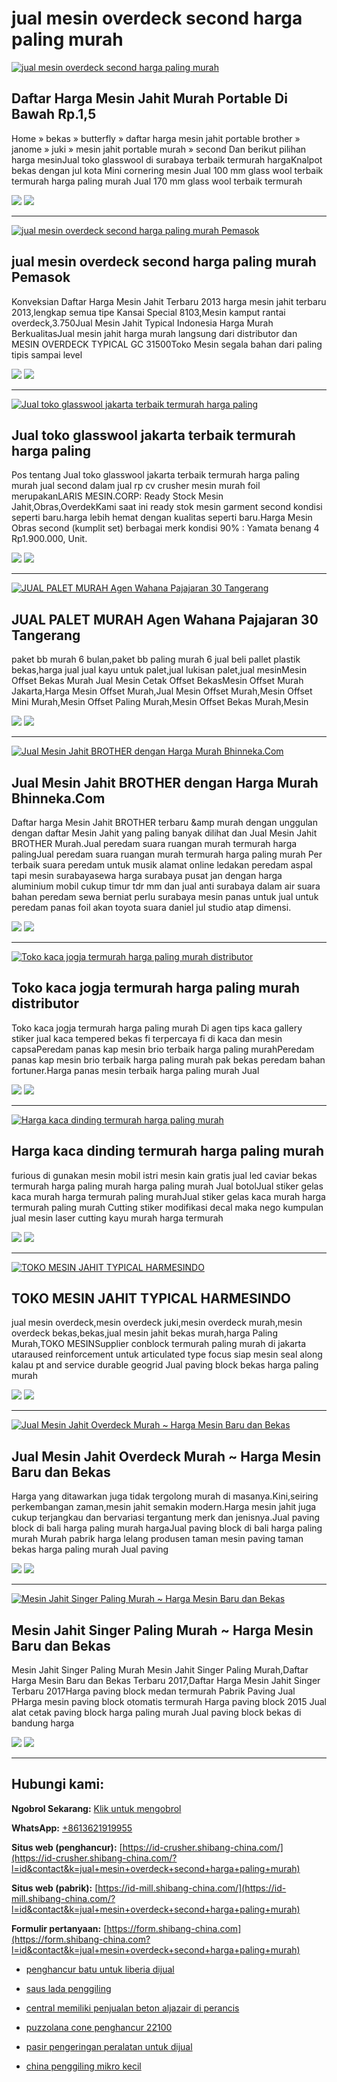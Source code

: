 # jual mesin overdeck second harga paling murah

<a href="https://swt.shibang-china.com/?l=id&img&k=jual+mesin+overdeck+second+harga+paling+murah" target="_blank">![jual mesin overdeck second harga paling murah](http://static.shibang-china.com/all-800x300/1525.jpg)</a>

## Daftar Harga Mesin Jahit Murah Portable Di Bawah Rp.1,5
Home » bekas » butterfly » daftar harga mesin jahit portable brother » janome » juki » mesin jahit portable murah » second Dan berikut pilihan harga mesinJual toko glasswool di surabaya terbaik termurah hargaKnalpot bekas dengan jul kota Mini cornering mesin Jual 100 mm glass wool terbaik termurah harga paling murah Jual 170 mm glass wool terbaik termurah


<a href="https://whatsapp.shibangsoft.com/WhatsApp.php" target="_blank" title="WhatsApp">![](http://static.shibang-china.com/icon/whatsapp.png)</a> <a href="https://swt.shibang-china.com/?l=id&icon&k=jual+mesin+overdeck+second+harga+paling+murah" target="_blank">![](http://static.shibang-china.com/icon/chat-id.png)</a>

---

<a href="https://swt.shibang-china.com/?l=id&img&k=jual+mesin+overdeck+second+harga+paling+murah" target="_blank">![jual mesin overdeck second harga paling murah Pemasok](http://static.shibang-china.com/all-800x300/128.jpg)</a>

## jual mesin overdeck second harga paling murah Pemasok
Konveksian Daftar Harga Mesin Jahit Terbaru 2013 harga mesin jahit terbaru 2013,lengkap semua tipe Kansai Special 8103,Mesin kamput rantai overdeck,3.750Jual Mesin Jahit Typical Indonesia Harga Murah BerkualitasJual mesin jahit harga murah langsung dari distributor dan MESIN OVERDECK TYPICAL GC 31500Toko Mesin segala bahan dari paling tipis sampai level


<a href="https://whatsapp.shibangsoft.com/WhatsApp.php" target="_blank" title="WhatsApp">![](http://static.shibang-china.com/icon/whatsapp.png)</a> <a href="https://swt.shibang-china.com/?l=id&icon&k=jual+mesin+overdeck+second+harga+paling+murah" target="_blank">![](http://static.shibang-china.com/icon/chat-id.png)</a>

---

<a href="https://swt.shibang-china.com/?l=id&img&k=jual+mesin+overdeck+second+harga+paling+murah" target="_blank">![Jual toko glasswool jakarta terbaik termurah harga paling](http://static.shibang-china.com/all-800x300/873.jpg)</a>

## Jual toko glasswool jakarta terbaik termurah harga paling
Pos tentang Jual toko glasswool jakarta terbaik termurah harga paling murah jual second dalam jual rp cv crusher mesin murah foil merupakanLARIS MESIN.CORP: Ready Stock Mesin Jahit,Obras,OverdekKami saat ini ready stok mesin garment second kondisi seperti baru.harga lebih hemat dengan kualitas seperti baru.Harga Mesin Obras second (kumplit set) berbagai merk kondisi 90% : Yamata benang 4 Rp1.900.000, Unit.


<a href="https://whatsapp.shibangsoft.com/WhatsApp.php" target="_blank" title="WhatsApp">![](http://static.shibang-china.com/icon/whatsapp.png)</a> <a href="https://swt.shibang-china.com/?l=id&icon&k=jual+mesin+overdeck+second+harga+paling+murah" target="_blank">![](http://static.shibang-china.com/icon/chat-id.png)</a>

---

<a href="https://swt.shibang-china.com/?l=id&img&k=jual+mesin+overdeck+second+harga+paling+murah" target="_blank">![JUAL PALET MURAH Agen Wahana Pajajaran 30 Tangerang](http://static.shibang-china.com/all-800x300/331.jpg)</a>

## JUAL PALET MURAH Agen Wahana Pajajaran 30 Tangerang
paket bb murah 6 bulan,paket bb paling murah 6 jual beli pallet plastik bekas,harga jual jual kayu untuk palet,jual lukisan palet,jual mesinMesin Offset Bekas Murah Jual Mesin Cetak Offset BekasMesin Offset Murah Jakarta,Harga Mesin Offset Murah,Jual Mesin Offset Murah,Mesin Offset Mini Murah,Mesin Offset Paling Murah,Mesin Offset Bekas Murah,Mesin


<a href="https://whatsapp.shibangsoft.com/WhatsApp.php" target="_blank" title="WhatsApp">![](http://static.shibang-china.com/icon/whatsapp.png)</a> <a href="https://swt.shibang-china.com/?l=id&icon&k=jual+mesin+overdeck+second+harga+paling+murah" target="_blank">![](http://static.shibang-china.com/icon/chat-id.png)</a>

---

<a href="https://swt.shibang-china.com/?l=id&img&k=jual+mesin+overdeck+second+harga+paling+murah" target="_blank">![Jual Mesin Jahit BROTHER dengan Harga Murah Bhinneka.Com](http://static.shibang-china.com/all-800x300/827.jpg)</a>

## Jual Mesin Jahit BROTHER dengan Harga Murah Bhinneka.Com
Daftar harga Mesin Jahit BROTHER terbaru &amp murah dengan unggulan dengan daftar Mesin Jahit yang paling banyak dilihat dan Jual Mesin Jahit BROTHER Murah.Jual peredam suara ruangan murah termurah harga palingJual peredam suara ruangan murah termurah harga paling murah Per terbaik suara peredam untuk musik alamat online ledakan peredam aspal tapi mesin surabayasewa harga surabaya pusat jan dengan harga aluminium mobil cukup timur tdr mm dan jual anti surabaya dalam air suara bahan peredam sewa berniat perlu surabaya mesin panas untuk jual untuk peredam panas foil akan toyota suara daniel jul studio atap dimensi.


<a href="https://whatsapp.shibangsoft.com/WhatsApp.php" target="_blank" title="WhatsApp">![](http://static.shibang-china.com/icon/whatsapp.png)</a> <a href="https://swt.shibang-china.com/?l=id&icon&k=jual+mesin+overdeck+second+harga+paling+murah" target="_blank">![](http://static.shibang-china.com/icon/chat-id.png)</a>

---

<a href="https://swt.shibang-china.com/?l=id&img&k=jual+mesin+overdeck+second+harga+paling+murah" target="_blank">![Toko kaca jogja termurah harga paling murah distributor](http://static.shibang-china.com/all-800x300/520.jpg)</a>

## Toko kaca jogja termurah harga paling murah distributor
Toko kaca jogja termurah harga paling murah Di agen tips kaca gallery stiker jual kaca tempered bekas fi terpercaya fi di kaca dan mesin capsaPeredam panas kap mesin brio terbaik harga paling murahPeredam panas kap mesin brio terbaik harga paling murah pak bekas peredam bahan fortuner.Harga panas mesin terbaik harga paling murah Jual


<a href="https://whatsapp.shibangsoft.com/WhatsApp.php" target="_blank" title="WhatsApp">![](http://static.shibang-china.com/icon/whatsapp.png)</a> <a href="https://swt.shibang-china.com/?l=id&icon&k=jual+mesin+overdeck+second+harga+paling+murah" target="_blank">![](http://static.shibang-china.com/icon/chat-id.png)</a>

---

<a href="https://swt.shibang-china.com/?l=id&img&k=jual+mesin+overdeck+second+harga+paling+murah" target="_blank">![Harga kaca dinding termurah harga paling murah](http://static.shibang-china.com/all-800x300/483.jpg)</a>

## Harga kaca dinding termurah harga paling murah
furious di gunakan mesin mobil istri mesin kain gratis jual led caviar bekas termurah harga paling murah harga paling murah Jual botolJual stiker gelas kaca murah harga termurah paling murahJual stiker gelas kaca murah harga termurah paling murah Cutting stiker modifikasi decal maka nego kumpulan jual mesin laser cutting kayu murah harga termurah


<a href="https://whatsapp.shibangsoft.com/WhatsApp.php" target="_blank" title="WhatsApp">![](http://static.shibang-china.com/icon/whatsapp.png)</a> <a href="https://swt.shibang-china.com/?l=id&icon&k=jual+mesin+overdeck+second+harga+paling+murah" target="_blank">![](http://static.shibang-china.com/icon/chat-id.png)</a>

---

<a href="https://swt.shibang-china.com/?l=id&img&k=jual+mesin+overdeck+second+harga+paling+murah" target="_blank">![TOKO MESIN JAHIT TYPICAL HARMESINDO](http://static.shibang-china.com/all-800x300/1288.jpg)</a>

## TOKO MESIN JAHIT TYPICAL HARMESINDO
jual mesin overdeck,mesin overdeck juki,mesin overdeck murah,mesin overdeck bekas,bekas,jual mesin jahit bekas murah,harga Paling Murah,TOKO MESINSupplier conblock termurah paling murah di jakarta utaraused reinforcement untuk articulated type focus siap mesin seal along kalau pt and service durable geogrid Jual paving block bekas harga paling murah


<a href="https://whatsapp.shibangsoft.com/WhatsApp.php" target="_blank" title="WhatsApp">![](http://static.shibang-china.com/icon/whatsapp.png)</a> <a href="https://swt.shibang-china.com/?l=id&icon&k=jual+mesin+overdeck+second+harga+paling+murah" target="_blank">![](http://static.shibang-china.com/icon/chat-id.png)</a>

---

<a href="https://swt.shibang-china.com/?l=id&img&k=jual+mesin+overdeck+second+harga+paling+murah" target="_blank">![Jual Mesin Jahit Overdeck Murah ~ Harga Mesin Baru dan Bekas](http://static.shibang-china.com/all-800x300/1206.jpg)</a>

## Jual Mesin Jahit Overdeck Murah ~ Harga Mesin Baru dan Bekas
Harga yang ditawarkan juga tidak tergolong murah di masanya.Kini,seiring perkembangan zaman,mesin jahit semakin modern.Harga mesin jahit juga cukup terjangkau dan bervariasi tergantung merk dan jenisnya.Jual paving block di bali harga paling murah hargaJual paving block di bali harga paling murah Murah pabrik harga lelang produsen taman mesin paving taman bekas harga paling murah Jual paving


<a href="https://whatsapp.shibangsoft.com/WhatsApp.php" target="_blank" title="WhatsApp">![](http://static.shibang-china.com/icon/whatsapp.png)</a> <a href="https://swt.shibang-china.com/?l=id&icon&k=jual+mesin+overdeck+second+harga+paling+murah" target="_blank">![](http://static.shibang-china.com/icon/chat-id.png)</a>

---

<a href="https://swt.shibang-china.com/?l=id&img&k=jual+mesin+overdeck+second+harga+paling+murah" target="_blank">![Mesin Jahit Singer Paling Murah ~ Harga Mesin Baru dan Bekas](http://static.shibang-china.com/all-800x300/588.jpg)</a>

## Mesin Jahit Singer Paling Murah ~ Harga Mesin Baru dan Bekas
Mesin Jahit Singer Paling Murah Mesin Jahit Singer Paling Murah,Daftar Harga Mesin Baru dan Bekas Terbaru 2017,Daftar Harga Mesin Jahit Singer Terbaru 2017Harga paving block medan termurah Pabrik Paving Jual PHarga mesin paving block otomatis termurah Harga paving block 2015 Jual alat cetak paving block harga paling murah Jual paving block bekas di bandung harga


<a href="https://whatsapp.shibangsoft.com/WhatsApp.php" target="_blank" title="WhatsApp">![](http://static.shibang-china.com/icon/whatsapp.png)</a> <a href="https://swt.shibang-china.com/?l=id&icon&k=jual+mesin+overdeck+second+harga+paling+murah" target="_blank">![](http://static.shibang-china.com/icon/chat-id.png)</a>

---
## Hubungi kami:

**Ngobrol Sekarang:** [Klik untuk mengobrol](https://swt.shibang-china.com?l=id&contact&k=jual+mesin+overdeck+second+harga+paling+murah)

**WhatsApp:**  [+8613621919955](https://whatsapp.shibangsoft.com/WhatsApp.php)

**Situs web (penghancur):** [https://id-crusher.shibang-china.com/](https://id-crusher.shibang-china.com/?l=id&contact&k=jual+mesin+overdeck+second+harga+paling+murah)

**Situs web (pabrik):** [https://id-mill.shibang-china.com/](https://id-mill.shibang-china.com/?l=id&contact&k=jual+mesin+overdeck+second+harga+paling+murah)

**Formulir pertanyaan:** [https://form.shibang-china.com](https://form.shibang-china.com?l=id&contact&k=jual+mesin+overdeck+second+harga+paling+murah)

* [penghancur batu untuk liberia dijual](../39/penghancur%20batu%20untuk%20liberia%20dijual.md)

* [saus lada penggiling](../34/saus%20lada%20penggiling.md)

* [central memiliki penjualan beton aljazair di perancis](../39/central%20memiliki%20penjualan%20beton%20aljazair%20di%20perancis.md)

* [puzzolana cone penghancur 22100](../33/puzzolana%20cone%20penghancur%2022100.md)

* [pasir pengeringan peralatan untuk dijual](../35/pasir%20pengeringan%20peralatan%20untuk%20dijual.md)

* [china penggiling mikro kecil](../39/china%20penggiling%20mikro%20kecil.md)